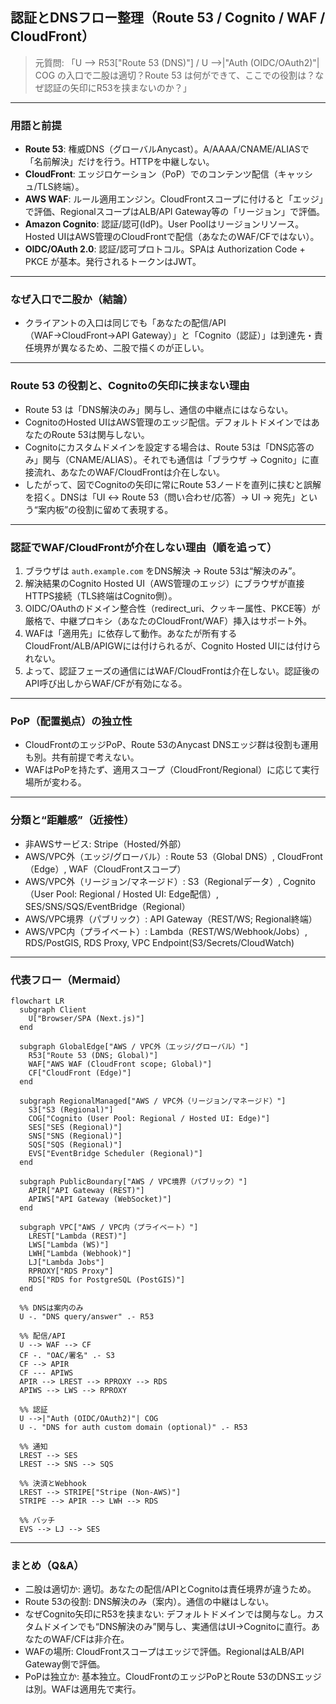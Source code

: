 ## 認証とDNSフロー整理（Route 53 / Cognito / WAF / CloudFront）

> 元質問: 「U --> R53["Route 53 (DNS)"] / U -->|"Auth (OIDC/OAuth2)"| COG の入口で二股は適切？Route 53 は何ができて、ここでの役割は？なぜ認証の矢印にR53を挟まないのか？」

---

### 用語と前提
- **Route 53**: 権威DNS（グローバルAnycast）。A/AAAA/CNAME/ALIASで「名前解決」だけを行う。HTTPを中継しない。
- **CloudFront**: エッジロケーション（PoP）でのコンテンツ配信（キャッシュ/TLS終端）。
- **AWS WAF**: ルール適用エンジン。CloudFrontスコープに付けると「エッジ」で評価、RegionalスコープはALB/API Gateway等の「リージョン」で評価。
- **Amazon Cognito**: 認証/認可(IdP)。User Poolはリージョンリソース。Hosted UIはAWS管理のCloudFrontで配信（あなたのWAF/CFではない）。
- **OIDC/OAuth 2.0**: 認証/認可プロトコル。SPAは Authorization Code + PKCE が基本。発行されるトークンはJWT。

---

### なぜ入口で二股か（結論）
- クライアントの入口は同じでも「あなたの配信/API（WAF→CloudFront→API Gateway）」と「Cognito（認証）」は到達先・責任境界が異なるため、二股で描くのが正しい。

---

### Route 53 の役割と、Cognitoの矢印に挟まない理由
- Route 53 は「DNS解決のみ」関与し、通信の中継点にはならない。
- CognitoのHosted UIはAWS管理のエッジ配信。デフォルトドメインではあなたのRoute 53は関与しない。
- Cognitoにカスタムドメインを設定する場合は、Route 53は「DNS応答のみ」関与（CNAME/ALIAS）。それでも通信は「ブラウザ → Cognito」に直接流れ、あなたのWAF/CloudFrontは介在しない。
- したがって、図でCognitoの矢印に常にRoute 53ノードを直列に挟むと誤解を招く。DNSは「UI ↔ Route 53（問い合わせ/応答）→ UI → 宛先」という“案内板”の役割に留めて表現する。

---

### 認証でWAF/CloudFrontが介在しない理由（順を追って）
1. ブラウザは `auth.example.com` をDNS解決 → Route 53は“解決のみ”。
2. 解決結果のCognito Hosted UI（AWS管理のエッジ）にブラウザが直接HTTPS接続（TLS終端はCognito側）。
3. OIDC/OAuthのドメイン整合性（redirect_uri、クッキー属性、PKCE等）が厳格で、中継プロキシ（あなたのCloudFront/WAF）挿入はサポート外。
4. WAFは「適用先」に依存して動作。あなたが所有するCloudFront/ALB/APIGWには付けられるが、Cognito Hosted UIには付けられない。
5. よって、認証フェーズの通信にはWAF/CloudFrontは介在しない。認証後のAPI呼び出しからWAF/CFが有効になる。

---

### PoP（配置拠点）の独立性
- CloudFrontのエッジPoP、Route 53のAnycast DNSエッジ群は役割も運用も別。共有前提で考えない。
- WAFはPoPを持たず、適用スコープ（CloudFront/Regional）に応じて実行場所が変わる。

---

### 分類と“距離感”（近接性）
- 非AWSサービス: Stripe（Hosted/外部）
- AWS/VPC外（エッジ/グローバル）: Route 53（Global DNS）, CloudFront（Edge）, WAF（CloudFrontスコープ）
- AWS/VPC外（リージョン/マネージド）: S3（Regionalデータ）, Cognito（User Pool: Regional / Hosted UI: Edge配信）, SES/SNS/SQS/EventBridge（Regional）
- AWS/VPC境界（パブリック）: API Gateway（REST/WS; Regional終端）
- AWS/VPC内（プライベート）: Lambda（REST/WS/Webhook/Jobs）, RDS/PostGIS, RDS Proxy, VPC Endpoint(S3/Secrets/CloudWatch)

---

### 代表フロー（Mermaid）
```mermaid
flowchart LR
  subgraph Client
    U["Browser/SPA (Next.js)"]
  end

  subgraph GlobalEdge["AWS / VPC外（エッジ/グローバル）"]
    R53["Route 53 (DNS; Global)"]
    WAF["AWS WAF (CloudFront scope; Global)"]
    CF["CloudFront (Edge)"]
  end

  subgraph RegionalManaged["AWS / VPC外（リージョン/マネージド）"]
    S3["S3 (Regional)"]
    COG["Cognito (User Pool: Regional / Hosted UI: Edge)"]
    SES["SES (Regional)"]
    SNS["SNS (Regional)"]
    SQS["SQS (Regional)"]
    EVS["EventBridge Scheduler (Regional)"]
  end

  subgraph PublicBoundary["AWS / VPC境界（パブリック）"]
    APIR["API Gateway (REST)"]
    APIWS["API Gateway (WebSocket)"]
  end

  subgraph VPC["AWS / VPC内（プライベート）"]
    LREST["Lambda (REST)"]
    LWS["Lambda (WS)"]
    LWH["Lambda (Webhook)"]
    LJ["Lambda Jobs"]
    RPROXY["RDS Proxy"]
    RDS["RDS for PostgreSQL (PostGIS)"]
  end

  %% DNSは案内のみ
  U -. "DNS query/answer" .- R53

  %% 配信/API
  U --> WAF --> CF
  CF -. "OAC/署名" .- S3
  CF --> APIR
  CF --- APIWS
  APIR --> LREST --> RPROXY --> RDS
  APIWS --> LWS --> RPROXY

  %% 認証
  U -->|"Auth (OIDC/OAuth2)"| COG
  U -. "DNS for auth custom domain (optional)" .- R53

  %% 通知
  LREST --> SES
  LREST --> SNS --> SQS

  %% 決済とWebhook
  LREST --> STRIPE["Stripe (Non-AWS)"]
  STRIPE --> APIR --> LWH --> RDS

  %% バッチ
  EVS --> LJ --> SES
```

---

### まとめ（Q&A）
- 二股は適切か: 適切。あなたの配信/APIとCognitoは責任境界が違うため。
- Route 53の役割: DNS解決のみ（案内）。通信の中継はしない。
- なぜCognito矢印にR53を挟まない: デフォルトドメインでは関与なし。カスタムドメインでも“DNS解決のみ”関与し、実通信はUI→Cognitoに直行。あなたのWAF/CFは非介在。
- WAFの場所: CloudFrontスコープはエッジで評価。RegionalはALB/API Gateway側で評価。
- PoPは独立か: 基本独立。CloudFrontのエッジPoPとRoute 53のDNSエッジは別。WAFは適用先で実行。


